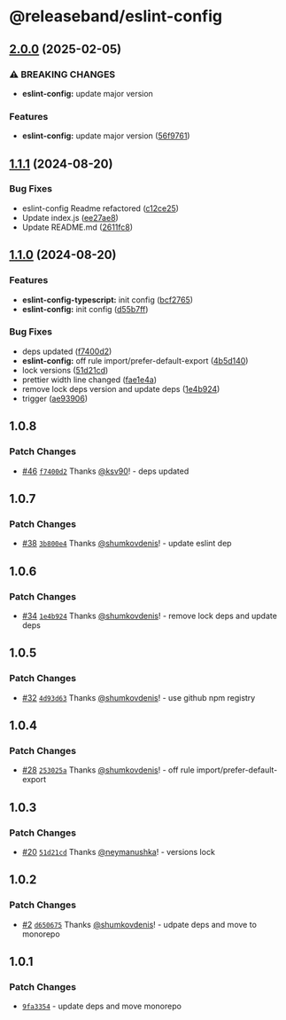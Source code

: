 # @releaseband/eslint-config

## [2.0.0](https://github.com/releaseband/nodejs-tools/compare/eslint-config-v1.1.1...eslint-config-v2.0.0) (2025-02-05)


### ⚠ BREAKING CHANGES

* **eslint-config:** update major version

### Features

* **eslint-config:** update major version ([56f9761](https://github.com/releaseband/nodejs-tools/commit/56f9761e88dcdb3b414ab7512913112f6b985cf0))

## [1.1.1](https://github.com/releaseband/nodejs-tools/compare/eslint-config-v1.1.0...eslint-config-v1.1.1) (2024-08-20)


### Bug Fixes

* eslint-config Readme refactored ([c12ce25](https://github.com/releaseband/nodejs-tools/commit/c12ce2595ee494b40964ce52d5417f6e3dd63e68))
* Update index.js ([ee27ae8](https://github.com/releaseband/nodejs-tools/commit/ee27ae81eafecb79eb7c6899b69a95daea709da2))
* Update README.md ([2611fc8](https://github.com/releaseband/nodejs-tools/commit/2611fc8945680c72762534237a5c6f972f76133c))

## [1.1.0](https://github.com/releaseband/nodejs-tools/compare/eslint-config-v1.0.8...eslint-config-v1.1.0) (2024-08-20)


### Features

* **eslint-config-typescript:** init config ([bcf2765](https://github.com/releaseband/nodejs-tools/commit/bcf2765ea953bd881173cbec74e328d0a961846d))
* **eslint-config:** init config ([d55b7ff](https://github.com/releaseband/nodejs-tools/commit/d55b7ff2f4f22bc5f13ee3e266540a09a74ae526))


### Bug Fixes

* deps updated ([f7400d2](https://github.com/releaseband/nodejs-tools/commit/f7400d25a9d68fdb9e1bcb8412d92ab39ae31009))
* **eslint-config:** off rule import/prefer-default-export ([4b5d140](https://github.com/releaseband/nodejs-tools/commit/4b5d140c4c7d7b26ee1f225cc00a08e090dc3be6))
* lock versions ([51d21cd](https://github.com/releaseband/nodejs-tools/commit/51d21cdf74e55804d7bc690fc271fa0abee41b49))
* prettier width line changed ([fae1e4a](https://github.com/releaseband/nodejs-tools/commit/fae1e4a9fd475978ee58db8319db2691085d0538))
* remove lock deps version and update deps ([1e4b924](https://github.com/releaseband/nodejs-tools/commit/1e4b924798c14b54043b42b18431b78e882d8c82))
* trigger ([ae93906](https://github.com/releaseband/nodejs-tools/commit/ae93906c1bc8eceed0a64feff85d1dbc2b3ed375))

## 1.0.8

### Patch Changes

- [#46](https://github.com/releaseband/nodejs-tools/pull/46) [`f7400d2`](https://github.com/releaseband/nodejs-tools/commit/f7400d25a9d68fdb9e1bcb8412d92ab39ae31009) Thanks [@ksv90](https://github.com/ksv90)! - deps updated

## 1.0.7

### Patch Changes

- [#38](https://github.com/releaseband/nodejs-tools/pull/38) [`3b800e4`](https://github.com/releaseband/nodejs-tools/commit/3b800e4c3c70412b836a676d91ee48fc5de15858) Thanks [@shumkovdenis](https://github.com/shumkovdenis)! - update eslint dep

## 1.0.6

### Patch Changes

- [#34](https://github.com/releaseband/nodejs-tools/pull/34) [`1e4b924`](https://github.com/releaseband/nodejs-tools/commit/1e4b924798c14b54043b42b18431b78e882d8c82) Thanks [@shumkovdenis](https://github.com/shumkovdenis)! - remove lock deps and update deps

## 1.0.5

### Patch Changes

- [#32](https://github.com/releaseband/nodejs-tools/pull/32) [`4d93d63`](https://github.com/releaseband/nodejs-tools/commit/4d93d639fe97ba76d815c998e329ae46e658d9b0) Thanks [@shumkovdenis](https://github.com/shumkovdenis)! - use github npm registry

## 1.0.4

### Patch Changes

- [#28](https://github.com/releaseband/nodejs-tools/pull/28) [`253025a`](https://github.com/releaseband/nodejs-tools/commit/253025a85c8e4df4e841ad9312b4970e44fef6ab) Thanks [@shumkovdenis](https://github.com/shumkovdenis)! - off rule import/prefer-default-export

## 1.0.3

### Patch Changes

- [#20](https://github.com/releaseband/nodejs-tools/pull/20) [`51d21cd`](https://github.com/releaseband/nodejs-tools/commit/51d21cdf74e55804d7bc690fc271fa0abee41b49) Thanks [@neymanushka](https://github.com/neymanushka)! - versions lock

## 1.0.2

### Patch Changes

- [#2](https://github.com/releaseband/nodejs-tools/pull/2) [`d650675`](https://github.com/releaseband/nodejs-tools/commit/d650675bdd43b9e75e08daaa88cfcc2c2f9ed0a9) Thanks [@shumkovdenis](https://github.com/shumkovdenis)! - udpate deps and move to monorepo

## 1.0.1

### Patch Changes

- [`9fa3354`](https://github.com/releaseband/nodejs-tools/commit/9fa33542a66a4b45cd2e85328365fcc78c1de307) - update deps and move monorepo
